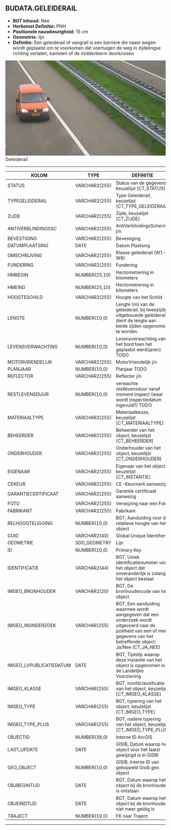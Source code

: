 ﻿## BUDATA.GELEIDERAIL


* __BGT inhoud:__ Nee
* __Herkomst Definitie:__ PNH
* __Positionele nauwkeurigheid:__ 15 cm
* __Geometrie:__ lijn
* __Definitie:__ Een geleiderail of vangrail is een barrière die naast wegen wordt geplaatst om te voorkomen dat voertuigen de weg in zijdelingse richting verlaten, kantelen of de middenberm doorkruisen


![geleiderail](geleiderail.png)
Geleiderail

***

|KOLOM                               |TYPE              |DEFINITIE|
|------                              |----              |-----    |
|STATUS                              |VARCHAR2(255)     |Status van de gegevens, keuzelijst [CT_STATUS]|
|TYPEGELEIDERAIL                     |VARCHAR2(255)     |Type Geleiderail, keuzelijst [CT_TYPE_GELEIDERAIL]|
|ZIJDE                               |VARCHAR2(255)     |Zijde, keuzelijst [CT_ZIJDE]|
|ANTIVERBLINDINGSSC                  |VARCHAR2(255)     |AntiVerblindingsScherm j/n|
|BEVESTIGING                         |VARCHAR2(255)     |Bevestiging|
|DATUMPLAATSING                      |DATE              |Datum Plaatsing|
|OMSCHRIJVING                        |VARCHAR2(255)     |Klasse geleiderail (W1-W8)|
|FUNDERING                           |VARCHAR2(255)     |Fundering|
|HMBEGIN                             |NUMBER(25,10)     |Hectometrering in kilometers|
|HMEIND                              |NUMBER(25,10)     |Hectometrering in kilometers|
|HOOGTESCHILD                        |VARCHAR2(255)     |Hoogte van het Schild|
|LENGTE                              |NUMBER(10,0)      |Lengte (m) van de geleiderail, bij tweezijdig uitgebouwde geleiderails dient de lengte aan beide zijden opgenomen te worden.|
|LEVENSVERWACHTING                   |NUMBER(10,0)      |Levensverwachting van het bord toen het geplaatst werd(jaren) TODO|
|MOTORVRIENDELIJK                    |VARCHAR2(255)     |MotorVriendelijk j/n|
|PLANJAAR                            |NUMBER(10,0)      |Planjaar TODO|
|REFLECTOR                           |VARCHAR2(255)     |Reflector j/n|
|RESTLEVENSDUUR                      |NUMBER(10,0)      |verwachte restlevensduur vanaf moment inspect (waar wordt inspectiedatum ingevuld?) TODO|
|MATERIAALTYPE                       |VARCHAR2(255)     |Materiaalkeuze, keuzelijst [CT_MATERIAALTYPE]|
|BEHEERDER                           |VARCHAR2(255)     |Beheerder van het object, keuzelijst [CT_BEHEERDER]|
|ONDERHOUDER                         |VARCHAR2(255)     |Onderhouder van het object, keuzelijst [CT_ONDERHOUDER]|
|EIGENAAR                            |VARCHAR2(255)     |Eigenaar van het object, keuzelijst [CT_INSTANTIE]|
|CEKEUR                              |VARCHAR2(255)     |CE-Keurmerk aanwezig|
|GARANTIECERTIFICAAT                 |VARCHAR2(255)     |Garantie certificaat aanwezig|
|FOTO                                |VARCHAR2(255)     |Verwijzing naar een Foto|
|FABRIKANT                           |VARCHAR2(255)     |Fabrikant|
|RELHOOGTELIGGING                    |NUMBER(10,0)      |BGT, Aanduiding voor de relatieve hoogte van het object|
|GUID                                |VARCHAR2(40)      |Global Unique Identifier|
|GEOMETRIE                           |SDO_GEOMETRY      |Lijn|
|ID                                  |NUMBER(10,0)      |Primary Key|
|IDENTIFICATIE                       |VARCHAR2(44)      |BGT, Uniek identificatienummer voor het object dat onveranderlijk is zolang het object bestaat|
|IMGEO_BRONHOUDER                    |VARCHAR2(20)      |BGT, De bronhoudercode van het object|
|IMGEO_INONDERZOEK                   |VARCHAR(255)      |BGT, Een aanduiding waarmee wordt aangegeven dat een onderzoek wordt uitgevoerd naar de juistheid van een of meer gegevens van het betreffende object: Ja/Nee [CT_JA_NEE] |
|IMGEO_LVPUBLICATIEDATUM             |DATE              |BGT, Tijdstip waarop deze instantie van het object is opgenomen in de Landelijke Voorziening|
|IMGEO_KLASSE                        |VARCHAR(255)      |BGT, hoofdclassificatie van het object, keuzelijst [CT_IMGEO_KLASSE]|
|IMGEO_TYPE                          |VARCHAR(255)      |BGT, typering van het object, keuzelijst [CT_IMGEO_TYPE] |
|IMGEO_TYPE_PLUS                     |VARCHAR(255)      |BGT, nadere typering van het object, keuzelijst [CT_IMGEO_TYPE_PLUS]|
|OBJECTID                            |NUMBER(38,0)      |Interne ID ArcGIS|
|LAST_UPDATE                         |DATE              |GISIB, Datum waarop het object voor het laatst gewijzigd is in GISIB|
|GEO_OBJECT                          |NUMBER(10,0)      |GISIB, Interne ID van gekoppeld Gisib geo object|
|OBJBEGINTIJD                        |DATE              |BGT, Datum waarop het object bij de bronhouder is ontstaan|
|OBJEINDTIJD                         |DATE              |BGT, Datum waarop het object bij de bronhouder niet meer geldig is|
|TRAJECT                             |NUMBER(10,0)      |FK naar Traject|


***
